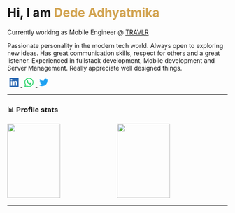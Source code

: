 <h1>Hi, I am <span style="color:rgb(210, 164, 82);">Dede Adhyatmika</span></h1>

<p>Currently working as Mobile Engineer @ <a href="https://www.10travlr.com.au/" target="_blank">TRAVLR</a></p>
<p>Passionate personality in the modern tech world. Always open to exploring new ideas. Has great communication skills, respect for others and a great listener. Experienced in fullstack development, Mobile development and Server Management. Really appreciate well designed things.</p>

<a href="https://www.linkedin.com/in/ptdede/" rel="noreferrer" target="_blank" aria-label="linkedin website">
  <svg
    style="width: 1.3rem;margin:0 .3rem;"
    fill="#2867B2"
    whileHover={{ scale: 1.1 }}
    whileTap={{ scale: 0.9 }}
    version="1.1" x="0px" y="0px" width="32px" height="32px" viewBox="0 0 32 32" enableBackground="new 0 0 32 32">
    <path d="M30.7,0H1.3C0.6,0,0,0.6,0,1.3v29.3C0,31.4,0.6,32,1.3,32h29.3c0.7,0,1.3-0.6,1.3-1.3V1.3
            C32,0.6,31.4,0,30.7,0z M9.5,27.3H4.7V12h4.8V27.3z M7.1,9.9c-1.5,0-2.8-1.2-2.8-2.8c0-1.5,1.2-2.8,2.8-2.8c1.5,0,2.8,1.2,2.8,2.8
            C9.9,8.7,8.6,9.9,7.1,9.9z M27.3,27.3h-4.7v-7.4c0-1.8,0-4-2.5-4c-2.5,0-2.8,1.9-2.8,3.9v7.6h-4.7V12H17v2.1h0.1
            c0.6-1.2,2.2-2.5,4.5-2.5c4.8,0,5.7,3.2,5.7,7.3V27.3z"/>
  </svg>
</a>

<a href="tel:+6282111112365" rel="noreferrer" target="_blank" aria-label="call dede">
  <svg
    style="width: 1.3rem;margin:0 .3rem;"
    fill="#25D366"
    whileHover={{ scale: 1.1 }}
    whileTap={{ scale: 0.9 }}
    version="1.1" x="0px" y="0px" width="32px" height="32px" viewBox="0 0 32 32" enableBackground="new 0 0 32 32">
    <path d="M0.1,32l2.3-8.2c-1.4-2.4-2.1-5.1-2.1-7.9C0.2,7.1,7.3,0,16.1,0c4.2,0,8.2,1.7,11.2,4.7c3,3,4.6,7,4.6,11.2
            c0,8.7-7.1,15.9-15.9,15.9h0h0c-2.7,0-5.3-0.7-7.6-1.9L0.1,32z M8.9,26.9l0.5,0.3c2,1.2,4.3,1.8,6.7,1.8h0c7.3,0,13.2-5.9,13.2-13.2
            c0-3.5-1.4-6.8-3.9-9.3s-5.8-3.9-9.3-3.9C8.8,2.7,2.9,8.6,2.9,15.9c0,2.5,0.7,4.9,2,7l0.3,0.5l-1.3,4.9L8.9,26.9z"/>
    <path fillRule="evenodd" clipRule="evenodd" d="M12.1,9.2c-0.3-0.8-0.6-0.7-0.9-0.7c-0.2,0-0.5,0-0.8,0
            c-0.3,0-0.7,0.1-1.1,0.5C9,9.4,8,10.4,8,12.3c0,2,1.4,3.8,1.6,4.1c0.2,0.3,2.8,4.3,6.8,6c0.9,0.4,1.7,0.7,2.3,0.8
            c0.9,0.3,1.8,0.3,2.5,0.2c0.8-0.1,2.3-1,2.7-1.9c0.3-0.9,0.3-1.7,0.2-1.9c-0.1-0.2-0.4-0.3-0.8-0.5C22.9,19,21,18,20.6,17.9
            c-0.4-0.1-0.6-0.2-0.9,0.2c-0.3,0.4-1,1.3-1.3,1.6c-0.2,0.3-0.5,0.3-0.9,0.1c-0.4-0.2-1.7-0.6-3.2-2c-1.2-1.1-2-2.3-2.2-2.7
            c-0.2-0.4,0-0.6,0.2-0.8c0.2-0.2,0.4-0.5,0.6-0.7c0.2-0.2,0.3-0.4,0.4-0.7c0.1-0.3,0.1-0.5,0-0.7C13.2,12,12.4,10,12.1,9.2z"/>
  </svg>
</a>

<a href="https://twitter.com/ptdede" rel="noreferrer" target="_blank" aria-label="twitter website">
  <svg
    style="width: 1.3rem;margin:0 .3rem;"
    fill="#1DA1F2"
    whileHover={{ scale: 1.1 }}
    whileTap={{ scale: 0.9 }}
    version="1.1" x="0px" y="0px" width="32px" height="32px" viewBox="0 0 32 32" enableBackground="new 0 0 32 32">
    <path d="M32,6.1c-1.2,0.5-2.4,0.9-3.8,1c1.4-0.8,2.4-2.1,2.9-3.6c-1.3,0.8-2.7,1.3-4.2,1.6C25.7,3.8,24,3,22.2,3
            c-3.6,0-6.6,2.9-6.6,6.6c0,0.5,0.1,1,0.2,1.5C10.3,10.8,5.5,8.2,2.2,4.2c-0.6,1-0.9,2.1-0.9,3.3c0,2.3,1.2,4.3,2.9,5.5
            c-1.1,0-2.1-0.3-3-0.8c0,0,0,0.1,0,0.1c0,3.2,2.3,5.8,5.3,6.4c-0.6,0.1-1.1,0.2-1.7,0.2c-0.4,0-0.8,0-1.2-0.1
            c0.8,2.6,3.3,4.5,6.1,4.6c-2.2,1.8-5.1,2.8-8.2,2.8c-0.5,0-1.1,0-1.6-0.1C2.9,27.9,6.4,29,10.1,29c12.1,0,18.7-10,18.7-18.7
            c0-0.3,0-0.6,0-0.8C30,8.5,31.1,7.4,32,6.1z"/>
  </svg>
</a>

---

### 📊 Profile stats

<img width="49%" height="170em" src="https://github-readme-stats.vercel.app/api?username=ptdede&show_icons=true&title_color=fff&icon_color=79ff97&text_color=9f9f9f&bg_color=151515" />

<img width="49%" height="170em" src="https://github-readme-stats.vercel.app/api/top-langs/?username=ptdede&show_icons=true&title_color=fff&icon_color=79ff97&text_color=9f9f9f&bg_color=151515&layout=compact&langs_count=7" />

---
